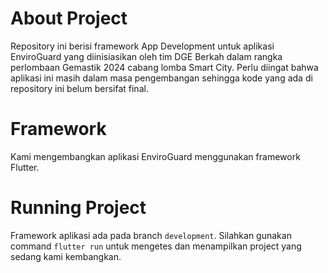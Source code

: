 # About Project
Repository ini berisi framework App Development untuk aplikasi EnviroGuard yang diinisiasikan oleh tim DGE Berkah dalam rangka perlombaan Gemastik 2024 cabang lomba Smart City. Perlu diingat bahwa aplikasi ini masih dalam masa pengembangan sehingga kode yang ada di repository ini belum bersifat final.

# Framework
Kami mengembangkan aplikasi EnviroGuard menggunakan framework Flutter.

# Running Project
Framework aplikasi ada pada branch `development`.
Silahkan gunakan command `flutter run` untuk mengetes dan menampilkan project yang sedang kami kembangkan.
